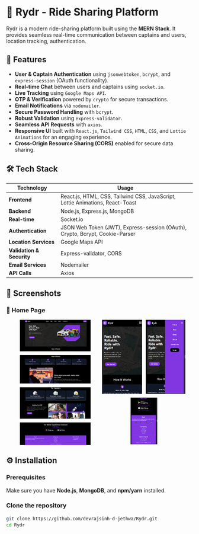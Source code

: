 # 🚖 Rydr - Ride Sharing Platform

Rydr is a modern ride-sharing platform built using the **MERN Stack**. It provides seamless real-time communication between captains and users, location tracking, authentication.

## 🚀 Features

- **User & Captain Authentication** using `jsonwebtoken`, `bcrypt`, and `express-session` (OAuth functionality).
- **Real-time Chat** between users and captains using `socket.io`.
- **Live Tracking** using `Google Maps API`.
- **OTP & Verification** powered by `crypto` for secure transactions.
- **Email Notifications** via `nodemailer`.
- **Secure Password Handling** with `bcrypt`.
- **Robust Validation** using `express-validator`.
- **Seamless API Requests** with `axios`.
- **Responsive UI** built with `React.js`, `Tailwind CSS`, `HTML`, `CSS`, and `Lottie Animations` for an engaging experience.
- **Cross-Origin Resource Sharing (CORS)** enabled for secure data sharing.

## 🛠️ Tech Stack

| Technology      | Usage |
|---------------|--------|
| **Frontend**   | React.js, HTML, CSS, Tailwind CSS, JavaScript, Lottie Animations, React-Toast |
| **Backend**    | Node.js, Express.js, MongoDB |
| **Real-time**  | Socket.io |
| **Authentication** | JSON Web Token (JWT), Express-session (OAuth), Crypto, Bcrypt, Cookie-Parser |
| **Location Services** | Google Maps API |
| **Validation & Security** | Express-validator, CORS |
| **Email Services** | Nodemailer |
| **API Calls** | Axios |

## 📸 Screenshots

### 🚀 Home Page

<div style="display: flex; justify-content: space-between; align-items: flex-start; width: 95%; margin: auto;">
  
  <!-- Left Column: Vertical Images -->
  <div style="display: flex; flex-direction: column; gap: 10px; width: 50%; align-items: center;">
    <img src="Images/home_page_1.png" style="width: 80%;" />
    <img src="Images/home_page_4.png" style="width: 80%;" />
    <img src="Images/home_page_5.png" style="width: 80%;" />
    <img src="Images/home_page_7.png" style="width: 80%;" />
  </div>

  <!-- Right Column: Horizontal Images -->
  <div style="display: flex; flex-wrap: wrap; gap: 10px; width: 50%; justify-content: center;">
    <img src="Images/home_page_2.png" style="width: 45%;" />
    <img src="Images/home_page_3.png" style="width: 45%;" />
    <img src="Images/home_page_8.png" style="width: 30%;" />
  </div>

</div>

## ⚙️ Installation

### Prerequisites
Make sure you have **Node.js**, **MongoDB**, and **npm/yarn** installed.

### Clone the repository
```bash
git clone https://github.com/devrajsinh-d-jethwa/Rydr.git
cd Rydr
